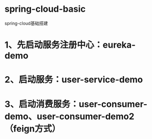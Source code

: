 # spring-cloud-basic
spring-cloud基础搭建
# 1、先启动服务注册中心：eureka-demo
# 2、启动服务：user-service-demo
# 3、启动消费服务：user-consumer-demo、user-consumer-demo2（feign方式）
